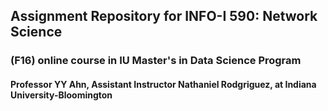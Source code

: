 ## Assignment Repository for INFO-I 590: Network Science 
### (F16) online course in IU Master's in Data Science Program 
#### Professor YY Ahn, Assistant Instructor Nathaniel Rodgriguez, at Indiana University-Bloomington
